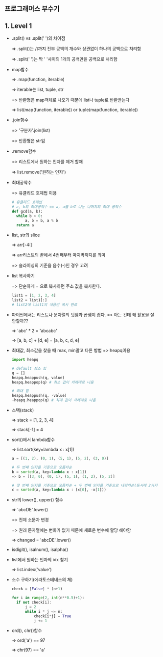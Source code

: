 ## 프로그래머스 부수기



## 1. Level 1

- .split() vs .split(' ')의 차이점

  => .split()는 /t까지 전부 공백의 개수와 상관없이 하나의 공백으로 처리함

  => .split(' ')는 딱 ' '사이의 1개의 공백만을 공백으로 처리함



- map함수

  => .map(function, iterable)

  => iterable는 list, tuple, str

  => 반환형은 map객체로 나오기 때문에 list나 tuple로 반환받는다

  => list(map(function, iterable)) or tuple(map(function, iterable))

  

- .join함수

  => '구분자'.join(list)

  => 반환형은 str임

  

- .remove함수

  => 리스트에서 원하는 인자를 제거 할때

  => list.remove('원하는 인자')

  

- 최대공약수

  => 유클리드 호제법 이용

  ```python
  # 유클리드 호제법
  # a, b의 최대공약수 == a, a를 b로 나눈 나머지의 최대 공약수
  def gcd(a, b):
  	while b > 0:
  		a, b = b, a % b
  	return a
  ```

  

- list, str의 slice

  => arr[-4:]

  => arr리스트의 끝에서 4번째부터 마지막까지를 의미

  => 슬라이싱의 기준을 음수(-)인 경우 고려

  

- list 복사하기

  => 단순하게 = 으로 복사하면 주소 값을 복사한다.

  ```python
  list1 = [1, 2, 3, 4]
  list2 = list1[:]
  # list2에 list1의 내용만 복사 완료
  ```



- 파이썬에서는 리스트나 문자열의 덧셈과 곱셈이 쉽다. => 아는 건데 왜 활용을 잘 안할까??

  => 'abc' * 2 = 'abcabc'

  => [a, b, c] + [d, e] = [a, b, c, d, e]



- 최대값, 최소값을 찾을 때 max, min말고 다른 방법 => heapq이용

  ```python
  import heapq
  
  # default 최소 힙
  q = []
  heapq.heappush(q, value)
  heapq.heappop(q) # 최소 값이 차례대로 나옴
  
  # 최대 힙
  heapq.heappush(q, -value)
  -heapq.heappop(q) # 최대 값이 차례대로 나옴
  
  ```

  

- 스택(stack)

  => stack = [1, 2, 3, 4]

  => stack[-1] = 4



- sort()에서 lambda함수

  => list.sort(key=lambda x : x[1])

  ```python
  a = [(1, 2), (0, 1), (5, 1), (5, 2), (3, 0)]
  
  # 두 번째 인자를 기준으로 오름차순
  b = sorted(a, key=lambda x : x[1])
  => b = [(3, 0), (0, 1), (5, 1), (1, 2), (5, 2)]
  
  # 첯 번째 인자를 기준으로 오름차순 + 두 번째 인자를 기준으로 내림차순(동시에 2가지 조건 적용)
  c = sorted(a, key=lambda x : (x[0], -x[1]))
  ```



- str의 lower(), upper() 함수

  => 'abcDE'.lower() 

  => 전체 소문자 변경

  => 원래 문자열에는 변화가 없기 때문에 새로운 변수에 할당 해야함

  => changed = 'abcDE'.lower()



- isdigit(), isalnum(), isalpha()



- list에서 원하는 인자의 idx 찾기

  => list.index('value')



- 소수 구하기(에라토스테네스의 체)

  ```python
  check = [False] * (n+1)
  
  for i in range(2, int(n**0.5)+1):
  	if not check[i]:
  		j = 2
  		while i * j <= n:
  			check[i*j] = True
  			j += 1
  ```

  

- ord(), chr()함수

  => ord('a') == 97

  => chr(97) == 'a'